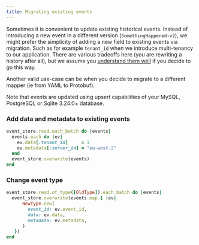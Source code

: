 ```yaml
---
title: Migrating existing events
---
```


Sometimes it is convenient to update existing historical events. Instead of introducing a new event in a different version (`SomethingHappened-v2`), we might prefer the simplicity of adding a new field to existing events via migration. Such as for example `tenant_id` when we introduce multi-tenancy to our application. There are various tradeoffs here (you are rewriting a history after all), but we assume you [understand them well](https://leanpub.com/esversioning/read#leanpub-auto-immutability) if you decide to go this way.

Another valid use-case can be when you decide to migrate to a different mapper (ie from YAML to Protobuf).

Note that events are updated using upsert capabilities of your MySQL, PostgreSQL or Sqlite 3.24.0+ database.

### Add data and metadata to existing events

```ruby
event_store.read.each_batch do |events|
  events.each do |ev|
    ev.data[:tenant_id]     = 1
    ev.metadata[:server_id] = "eu-west-2"
  end
  event_store.overwrite(events)
end
```

### Change event type

```ruby
event_store.read.of_type([OldType]).each_batch do |events|
  event_store.overwrite(events.map { |ev|
      NewType.new(
        event_id: ev.event_id,
        data: ev.data,
        metadata: ev.metadata,
      )
   })
end
```
